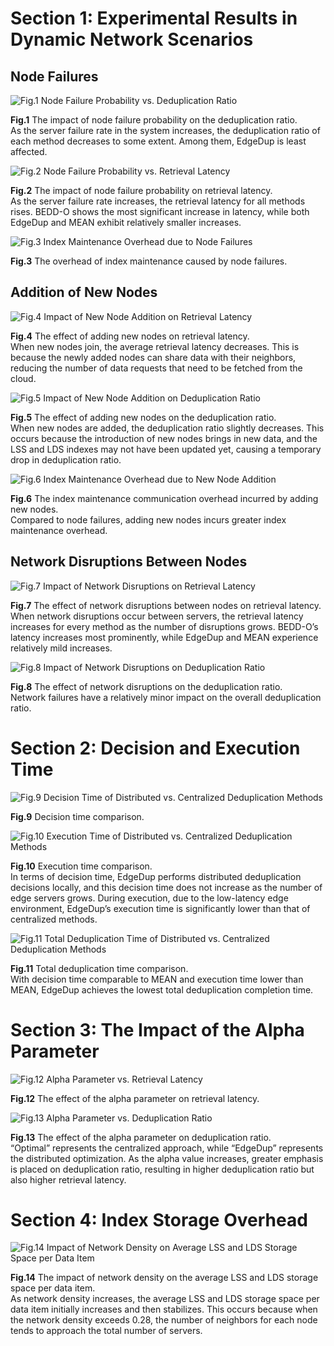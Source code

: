 # Section 1: Experimental Results in Dynamic Network Scenarios

## Node Failures
![Fig.1 Node Failure Probability vs. Deduplication Ratio](fig1.png "Fig.1 Node Failure Probability vs. Deduplication Ratio")

**Fig.1** The impact of node failure probability on the deduplication ratio.  
As the server failure rate in the system increases, the deduplication ratio of each method decreases to some extent. Among them, EdgeDup is least affected.

![Fig.2 Node Failure Probability vs. Retrieval Latency](fig2.png "Fig.2 Node Failure Probability vs. Retrieval Latency")

**Fig.2** The impact of node failure probability on retrieval latency.  
As the server failure rate increases, the retrieval latency for all methods rises. BEDD-O shows the most significant increase in latency, while both EdgeDup and MEAN exhibit relatively smaller increases.

![Fig.3 Index Maintenance Overhead due to Node Failures](fig3.png "Fig.3 Index Maintenance Overhead due to Node Failures")

**Fig.3** The overhead of index maintenance caused by node failures.

## Addition of New Nodes
![Fig.4 Impact of New Node Addition on Retrieval Latency](fig4.png "Fig.4 Impact of New Node Addition on Retrieval Latency")

**Fig.4** The effect of adding new nodes on retrieval latency.  
When new nodes join, the average retrieval latency decreases. This is because the newly added nodes can share data with their neighbors, reducing the number of data requests that need to be fetched from the cloud.

![Fig.5 Impact of New Node Addition on Deduplication Ratio](fig5.png "Fig.5 Impact of New Node Addition on Deduplication Ratio")

**Fig.5** The effect of adding new nodes on the deduplication ratio.  
When new nodes are added, the deduplication ratio slightly decreases. This occurs because the introduction of new nodes brings in new data, and the LSS and LDS indexes may not have been updated yet, causing a temporary drop in deduplication ratio.

![Fig.6 Index Maintenance Overhead due to New Node Addition](fig6.png "Fig.6 Index Maintenance Overhead due to New Node Addition")

**Fig.6** The index maintenance communication overhead incurred by adding new nodes.  
Compared to node failures, adding new nodes incurs greater index maintenance overhead.

## Network Disruptions Between Nodes
![Fig.7 Impact of Network Disruptions on Retrieval Latency](fig7.png "Fig.7 Impact of Network Disruptions on Retrieval Latency")

**Fig.7** The effect of network disruptions between nodes on retrieval latency.  
When network disruptions occur between servers, the retrieval latency increases for every method as the number of disruptions grows. BEDD-O’s latency increases most prominently, while EdgeDup and MEAN experience relatively mild increases.

![Fig.8 Impact of Network Disruptions on Deduplication Ratio](fig8.png "Fig.8 Impact of Network Disruptions on Deduplication Ratio")

**Fig.8** The effect of network disruptions on the deduplication ratio.  
Network failures have a relatively minor impact on the overall deduplication ratio.

# Section 2: Decision and Execution Time
![Fig.9 Decision Time of Distributed vs. Centralized Deduplication Methods](fig9.png "Fig.9 Decision Time of Distributed vs. Centralized Methods")

**Fig.9** Decision time comparison.

![Fig.10 Execution Time of Distributed vs. Centralized Deduplication Methods](fig10.png "Fig.10 Execution Time of Distributed vs. Centralized Methods")

**Fig.10** Execution time comparison.  
In terms of decision time, EdgeDup performs distributed deduplication decisions locally, and this decision time does not increase as the number of edge servers grows. During execution, due to the low-latency edge environment, EdgeDup’s execution time is significantly lower than that of centralized methods.

![Fig.11 Total Deduplication Time of Distributed vs. Centralized Deduplication Methods](fig11.png "Fig.11 Total Deduplication Time")

**Fig.11** Total deduplication time comparison.  
With decision time comparable to MEAN and execution time lower than MEAN, EdgeDup achieves the lowest total deduplication completion time.

# Section 3: The Impact of the Alpha Parameter
![Fig.12 Alpha Parameter vs. Retrieval Latency](fig12.png "Fig.12 Alpha Parameter vs. Retrieval Latency")

**Fig.12** The effect of the alpha parameter on retrieval latency.

![Fig.13 Alpha Parameter vs. Deduplication Ratio](fig13.png "Fig.13 Alpha Parameter vs. Deduplication Ratio")

**Fig.13** The effect of the alpha parameter on deduplication ratio.  
“Optimal” represents the centralized approach, while “EdgeDup” represents the distributed optimization. As the alpha value increases, greater emphasis is placed on deduplication ratio, resulting in higher deduplication ratio but also higher retrieval latency.

# Section 4: Index Storage Overhead
![Fig.14 Impact of Network Density on Average LSS and LDS Storage Space per Data Item](fig14.png "Fig.14 Network Density vs. Average LSS and LDS Storage Space")

**Fig.14** The impact of network density on the average LSS and LDS storage space per data item.  
As network density increases, the average LSS and LDS storage space per data item initially increases and then stabilizes. This occurs because when the network density exceeds 0.28, the number of neighbors for each node tends to approach the total number of servers.

